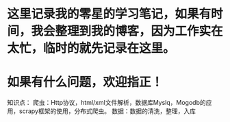 # 这里记录我的零星的学习笔记，如果有时间，我会整理到我的博客，因为工作实在太忙，临时的就先记录在这里。

# 如果有什么问题，欢迎指正！

知识点：
爬虫：Http协议，html/xml文件解析，数据库Myslq，Mogodb的应用，scrapy框架的使用，分布式爬虫。
数据：数据的清洗，整理，入库


